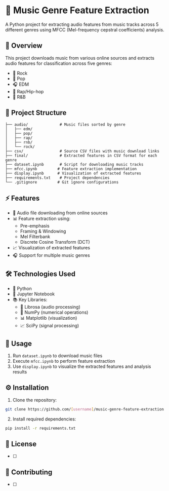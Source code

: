# 🎵 Music Genre Feature Extraction

A Python project for extracting audio features from music tracks across 5 different genres using MFCC (Mel-frequency cepstral coefficients) analysis.

## 🎯 Overview

This project downloads music from various online sources and extracts audio features for classification across five genres:
- 🎸 Rock
- 🎹 Pop
- 🎧 EDM
- 🎤 Rap/Hip-hop
- 🎼 R&B

## 📁 Project Structure

```
├── audio/              # Music files sorted by genre
│   ├── edm/
│   ├── pop/
│   ├── rap/
│   ├── rnb/
│   └── rock/
├── csv/                # Source CSV files with music download links
├── final/              # Extracted features in CSV format for each genre
├── dataset.ipynb       # Script for downloading music tracks
├── mfcc.ipynb         # Feature extraction implementation
├── display.ipynb      # Visualization of extracted features
├── requirements.txt    # Project dependencies
└── .gitignore         # Git ignore configurations
```

## ⚡ Features

- 🎵 Audio file downloading from online sources
- 📊 Feature extraction using:
    - Pre-emphasis
    - Framing & Windowing
    - Mel Filterbank
    - Discrete Cosine Transform (DCT)
- 📈 Visualization of extracted features
- 🎧 Support for multiple music genres

## 🛠️ Technologies Used

- 🐍 Python
- 📓 Jupyter Notebook
- 📚 Key Libraries:
    - 🎼 Librosa (audio processing)
    - 🔢 NumPy (numerical operations)
    - 📊 Matplotlib (visualization)
    - 📈 SciPy (signal processing)

## 🚀 Usage

1. Run `dataset.ipynb` to download music files
2. Execute `mfcc.ipynb` to perform feature extraction
3. Use `display.ipynb` to visualize the extracted features and analysis results

## ⚙️ Installation

1. Clone the repository:
```bash
git clone https://github.com/[username]/music-genre-feature-extraction.git
```

2. Install required dependencies:
```bash
pip install -r requirements.txt
```

## 📄 License
- [ ]

## 🤝 Contributing
- [ ]
